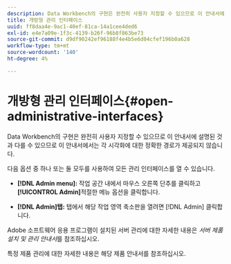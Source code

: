 ```yaml
---
description: Data Workbench의 구현은 완전히 사용자 지정할 수 있으므로 이 안내서에 설명된 것과 다를 수 있으므로 이 안내서에서는 각 시각화에 대한 정확한 경로가 제공되지 않습니다.
title: 개방형 관리 인터페이스
uuid: ff8daa4e-9ac1-40ef-81ca-14a1cee4ded6
exl-id: e4e7a09e-1f3c-4139-b26f-96b8f863be73
source-git-commit: d9df90242ef96188f4e4b5e6d04cfef196b0a628
workflow-type: tm+mt
source-wordcount: '140'
ht-degree: 4%

---
```


# 개방형 관리 인터페이스{#open-administrative-interfaces}

Data Workbench의 구현은 완전히 사용자 지정할 수 있으므로 이 안내서에 설명된 것과 다를 수 있으므로 이 안내서에서는 각 시각화에 대한 정확한 경로가 제공되지 않습니다.

다음 옵션 중 하나 또는 둘 모두를 사용하여 모든 관리 인터페이스를 열 수 있습니다.

* **[!DNL Admin menu]:** 작업 공간 내에서 마우스 오른쪽 단추를 클릭하고  **[!UICONTROL Admin]**&#x200B;적절한 메뉴 옵션을 클릭합니다.

* **[!DNL Admin]탭:**  탭에서 해당 작업 영역 축소판을 열려면  [!DNL Admin] 클릭합니다.

Adobe 소프트웨어 응용 프로그램이 설치된 서버 관리에 대한 자세한 내용은 *서버 제품 설치 및 관리 안내서*&#x200B;를 참조하십시오.

특정 제품 관리에 대한 자세한 내용은 해당 제품 안내서를 참조하십시오.
